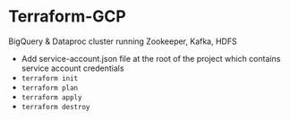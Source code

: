# Terraform-GCP
BigQuery &amp; Dataproc cluster running Zookeeper, Kafka, HDFS

- Add service-account.json file at the root of the project which contains service account credentials
- `terraform init`
- `terraform plan`
- `terraform apply`
- `terraform destroy`
